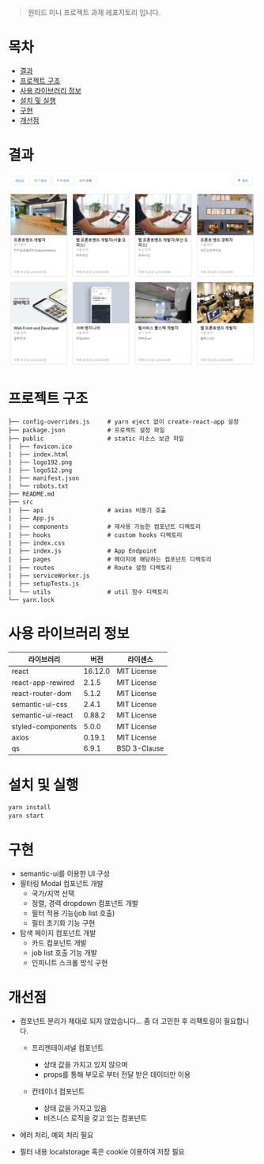 > 원티드 미니 프로젝트 과제 레포지토리 입니다.

# 목차

- [결과](#결과)
- [프로젝트 구조](#프로젝트-구조)
- [사용 라이브러리 정보](#사용-라이브러리-정보)
- [설치 및 실행](#설치-및-실행)
- [구현](#구현)
- [개선점](#개선점)

# 결과

![result](./result.PNG)

# 프로젝트 구조

```
├── config-overrides.js     # yarn eject 없이 create-react-app 설정
├── package.json            # 프로젝트 설정 파일
├── public                  # static 리소스 보관 파일
|  ├── favicon.ico
|  ├── index.html
|  ├── logo192.png
|  ├── logo512.png
|  ├── manifest.json
|  └── robots.txt
├── README.md
├── src
|  ├── api                  # axios 비동기 호출
|  ├── App.js
|  ├── components           # 재사용 가능한 컴포넌트 디렉토리
|  ├── hooks                # custom hooks 디렉토리
|  ├── index.css
|  ├── index.js             # App Endpoint
|  ├── pages                # 페이지에 해당하는 컴포넌트 디렉토리
|  ├── routes               # Route 설정 디렉토리
|  ├── serviceWorker.js
|  ├── setupTests.js
|  └── utils                # util 함수 디렉토리
└── yarn.lock
```

# 사용 라이브러리 정보

| 라이브러리        | 버전    | 라이센스     |
| ----------------- | ------- | ------------ |
| react             | 16.12.0 | MIT License  |
| react-app-rewired | 2.1.5   | MIT License  |
| react-router-dom  | 5.1.2   | MIT License  |
| semantic-ui-css   | 2.4.1   | MIT License  |
| semantic-ui-react | 0.88.2  | MIT License  |
| styled-components | 5.0.0   | MIT License  |
| axios             | 0.19.1  | MIT License  |
| qs                | 6.9.1   | BSD 3-Clause |

# 설치 및 실행

```bash
yarn install
yarn start
```

# 구현

- semantic-ui를 이용한 UI 구성
- 필터링 Modal 컴포넌트 개발
  - 국가/지역 선택
  - 정렬, 경력 dropdown 컴포넌트 개발
  - 필터 적용 기능(job list 호출)
  - 필터 초기화 기능 구현
- 탐색 페이지 컴포넌트 개발
  - 카드 컴포넌트 개발
  - job list 호출 기능 개발
  - 인피니트 스크롤 방식 구현

# 개선점

- 컴포넌트 분리가 제대로 되지 않았습니다... 좀 더 고민한 후 리팩토링이 필요합니다.

  - 프리젠테이셔널 컴포넌트

    - 상태 값을 가지고 있지 않으며
    - props를 통해 부모로 부터 전달 받은 데이터만 이용

  - 컨테이너 컴포넌트
    - 상태 값을 가지고 있음
    - 비즈니스 로직을 갖고 있는 컴포넌트

- 에러 처리, 예외 처리 필요
- 필터 내용 localstorage 혹은 cookie 이용하여 저장 필요
